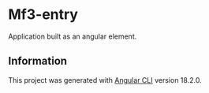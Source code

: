 # Mf3-entry

Application built as an angular element.

## Information

This project was generated with [Angular CLI](https://github.com/angular/angular-cli) version 18.2.0.
